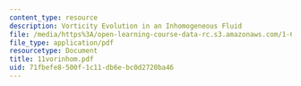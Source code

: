 ```yaml
---
content_type: resource
description: Vorticity Evolution in an Inhomogeneous Fluid
file: /media/https%3A/open-learning-course-data-rc.s3.amazonaws.com/1-63-advanced-fluid-dynamics-of-the-environment-fall-2002/71fbefe8500f1c11db6ebc0d2720ba46_11vorinhom.pdf
file_type: application/pdf
resourcetype: Document
title: 11vorinhom.pdf
uid: 71fbefe8-500f-1c11-db6e-bc0d2720ba46
---
```

